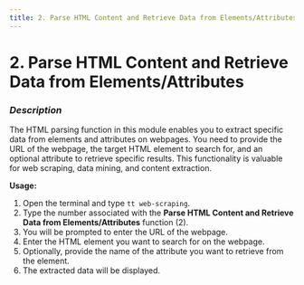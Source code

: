 ```yaml
---
title: 2. Parse HTML Content and Retrieve Data from Elements/Attributes
---
```


# 2. Parse HTML Content and Retrieve Data from Elements/Attributes

### **_Description_**
The HTML parsing function in this module enables you to extract specific data from elements and attributes on webpages. You need to provide the URL of the webpage, the target HTML element to search for, and an optional attribute to retrieve specific results. This functionality is valuable for web scraping, data mining, and content extraction.

**Usage:**
1. Open the terminal and type `tt web-scraping`.
2. Type the number associated with the **Parse HTML Content and Retrieve Data from Elements/Attributes** function (2).
3. You will be prompted to enter the URL of the webpage.
4. Enter the HTML element you want to search for on the webpage.
5. Optionally, provide the name of the attribute you want to retrieve from the element.
6. The extracted data will be displayed.